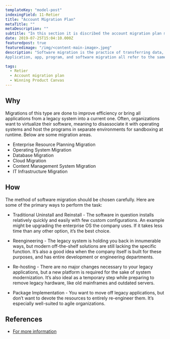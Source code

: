 ```yaml
---
templateKey: "model-post"
indexingField: 11-Retier
title: "Account Migration Plan"
metaTitle: ""
metaDescription: ""
subtitle: "In this section it is discribed the account migration plan method"
date: 2019-07-25T15:04:10.000Z
featuredpost: true
featuredimage: "/img/<content-main-image>.jpeg"
description: "Software migration is the practice of transferring data, accounts, and functionality from one operating environment to another. It could also refer to times when users are migrating the same software from one piece of computer hardware to another, or changing both software and hardware simultaneously. Software migration is a generic term that can refer to either a sort of transfer for applications, operating systems, databases, networks, content management systems (CMS), or even an entire IT infrastructure.
Application, app, program, and software migration all refer to the same type of transfer: the process of moving an application from one environment to another (like from an on-premises enterprise server to a cloud-based environment, from one server to another, or from cloud-to-cloud)."

tags:
  - Retier
  - Account migration plan
  - Winning Product Canvas
---
```



## Why

Migrations of this type are done to improve efficiency or bring all applications from a legacy system into a current one. Often, organizations want to virtualize their software, meaning to disassociate it with operating systems and host the programs in separate environments for sandboxing at runtime. Below are some migration areas.

- Enterprise Resource Planning Migration
- Operating System Migration
- Database Migration
- Cloud Migration
- Content Management System Migration
- IT Infrastructure Migration

## How

The method of software migration should be chosen carefully. Here are some of the primary ways to perform the task:

- Traditional Uninstall and Reinstall - The software in question installs relatively quickly and easily with few custom configurations. An example might be upgrading the enterprise OS the company uses. If it takes less time than any other option, it’s the best choice.

- Reengineering - The legacy system is holding you back in innumerable ways, but modern off-the-shelf solutions are still lacking the specific function. It’s also a good idea when the company itself is built for these purposes, and has entire development or engineering departments.

- Re-hosting - There are no major changes necessary to your legacy applications, but a new platform is required for the sake of system modernization. It’s also ideal as a temporary step while preparing to remove legacy hardware, like old mainframes and outdated servers.

- Package Implementation - You want to move off legacy applications, but don’t want to devote the resources to entirely re-engineer them. It’s especially well-suited to agile organizations.

## References

- [For more information](https://www.smartsheet.com/all-about-software-migration-planning)
